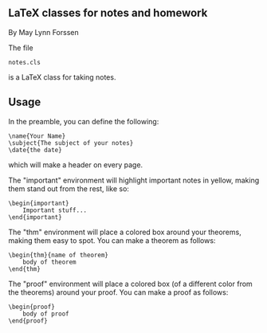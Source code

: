 ## LaTeX classes for notes and homework

By May Lynn Forssen

The file

    notes.cls

is a LaTeX class for taking notes.

## Usage

In the preamble, you can define the following:

    \name{Your Name}
    \subject{The subject of your notes}
    \date{the date}

which will make a header on every page.

The "important" environment will highlight important notes in yellow, making 
them stand out from the rest, like so:

    \begin{important}
        Important stuff...
    \end{important}

The "thm" environment will place a colored box around your theorems, making them
easy to spot. You can make a theorem as follows:

    \begin{thm}{name of theorem}
        body of theorem
    \end{thm}

The "proof" environment will place a colored box (of a different color from the
theorems) around your proof. You can make a proof as follows:

    \begin{proof}
        body of proof
    \end{proof}

